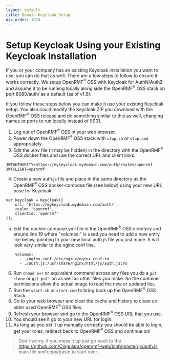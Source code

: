 ```yaml
---
layout: default
title: Domain Keycloak Setup
nav_order: 1010
---
```


# Setup Keycloak Using your Existing Keycloak Installation
If you or your company has an existing Keycloak installation you want to use, you can do that as well. There are a few steps to follow to ensure it works correctly. We setup OpenRMF<sup>&reg;</sup> OSS with Keycloak for AuthN/AuthZ and assume it to be running locally along side the OpenRMF<sup>&reg;</sup> OSS stack on port 8080/auth/ as a default (as of v1.9). 

If you follow these steps below you can make it use your existing Keycloak setup. You also could modify the Keycloak ZIP you download with the OpenRMF<sup>&reg;</sup> OSS release and do something similar to this as well, changing names or ports to run locally instead of 9001.

1. Log out of OpenRMF<sup>&reg;</sup> OSS in your web browser. 
2. Power down the OpenRMF<sup>&reg;</sup> OSS stack with `stop.sh` or `stop.cmd` appropriately.
3. Edit the .env file (it may be hidden) in the directory with the OpenRMF<sup>&reg;</sup> OSS docker files and use the correct URL and client links.

```
JWTAUTHORITY=https://mykeycloak.mydomain.com/auth/realms/openrmf
JWTCLIENT=openrmf
```

4. Create a new auth.js file and place in the same directory as the OpenRMF<sup>&reg;</sup> OSS docker-compose file (see below) using your new URL base for Keycloak.

```
var keycloak = Keycloak({
    url: 'https://mykeycloak.mydomain.com/auth/',
    realm: 'openrmf',
    clientId: 'openrmf'
});
```

5. Edit the docker-compose.yml file in the OpenRMF<sup>&reg;</sup> OSS directory and around line 19 where "volumes:" is used you need to add a new entry like below, pointing to your new local auth.js file you just made. It will look very similar to the nginx.conf line. 

```
    volumes:
      - ./nginx.conf:/etc/nginx/nginx.conf:ro
      - ./auth.js:/usr/share/nginx/html/js/auth.js:ro
```

6. Run ` chmod a+r ` or equivalent command across any files you do a ` git clone ` or ` git pull ` on as well as other files you make. So the container permissions allow the actual image to read the new or updated iles.
7. Run the `start.sh` or `start.cmd` to bring back up the OpenRMF<sup>&reg;</sup> OSS Stack.
8. Go to your web browser and clear the cache and history to clean up older used OpenRMF<sup>&reg;</sup> OSS files.
9. Refresh your browser and go to the OpenRMF<sup>&reg;</sup> OSS URL that you use. 
10. You should see it go to your new URL for login. 
11. As long as you set it up manually correctly you should be able to login, get your roles, redirect back to OpenRMF<sup>&reg;</sup> OSS and continue on!

> Don't worry, if you mess it up just go back to the https://github.com/Cingulara/openrmf-web/blob/master/js/auth.js main file and copy/paste to start over. 
